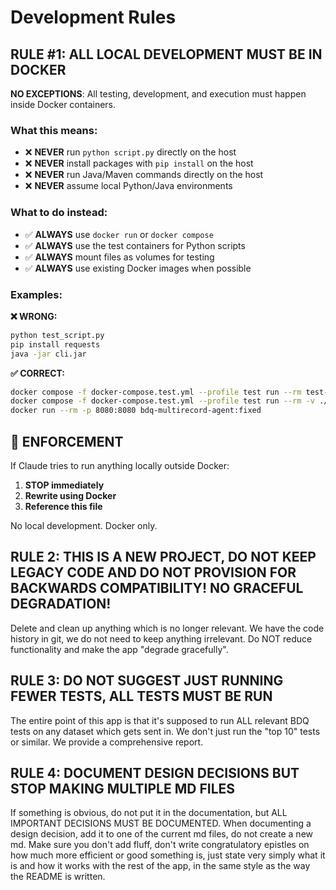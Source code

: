 # Development Rules

## **RULE #1: ALL LOCAL DEVELOPMENT MUST BE IN DOCKER**

**NO EXCEPTIONS**: All testing, development, and execution must happen inside Docker containers.

### What this means:
- ❌ **NEVER** run `python script.py` directly on the host
- ❌ **NEVER** install packages with `pip install` on the host  
- ❌ **NEVER** run Java/Maven commands directly on the host
- ❌ **NEVER** assume local Python/Java environments

### What to do instead:
- ✅ **ALWAYS** use `docker run` or `docker compose` 
- ✅ **ALWAYS** use the test containers for Python scripts
- ✅ **ALWAYS** mount files as volumes for testing
- ✅ **ALWAYS** use existing Docker images when possible

### Examples:

**❌ WRONG:**
```bash
python test_script.py
pip install requests
java -jar cli.jar
```

**✅ CORRECT:**
```bash
docker compose -f docker-compose.test.yml --profile test run --rm test-runner python test_script.py
docker compose -f docker-compose.test.yml --profile test run --rm -v ./test_script.py:/app/test_script.py test-runner python test_script.py
docker run --rm -p 8080:8080 bdq-multirecord-agent:fixed
```

## 🚫 **ENFORCEMENT**
If Claude tries to run anything locally outside Docker:
1. **STOP immediately** 
2. **Rewrite using Docker**
3. **Reference this file**

No local development. Docker only.

## **RULE 2: THIS IS A NEW PROJECT, DO NOT KEEP LEGACY CODE AND DO NOT PROVISION FOR BACKWARDS COMPATIBILITY! NO GRACEFUL DEGRADATION!**

Delete and clean up anything which is no longer relevant. We have the code history in git, we do not need to keep anything irrelevant. Do NOT reduce functionality and make the app "degrade gracefully".

## **RULE 3: DO NOT SUGGEST JUST RUNNING FEWER TESTS, ALL TESTS MUST BE RUN**

The entire point of this app is that it's supposed to run ALL relevant BDQ tests on any dataset which gets sent in. We don't just run the "top 10" tests or similar. We provide a comprehensive report. 

## **RULE 4: DOCUMENT DESIGN DECISIONS BUT STOP MAKING MULTIPLE MD FILES**

If something is obvious, do not put it in the documentation, but ALL IMPORTANT DECISIONS MUST BE DOCUMENTED. When documenting a design decision, add it to one of the current md files, do not create a new md. Make sure you don't add fluff, don't write congratulatory epistles on how much more efficient or good something is, just state very simply what it is and how it works with the rest of the app, in the same style as the way the README is written. 
